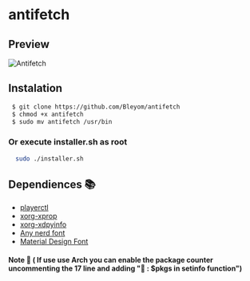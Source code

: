 # antifetch

## Preview 
![Antifetch](https://i.imgur.com/26jAPZp.png)

## Instalation

```bash
 $ git clone https://github.com/Bleyom/antifetch
 $ chmod +x antifetch
 $ sudo mv antifetch /usr/bin
```
### Or execute installer.sh as root
```bash
  sudo ./installer.sh
```

## Dependiences 📚
- [playerctl](https://archlinux.org/packages/community/x86_64/playerctl/)
- [xorg-xprop](https://archlinux.org/packages/extra/x86_64/xorg-xprop/)
- [xorg-xdpyinfo](https://archlinux.org/packages/extra/x86_64/xorg-xdpyinfo/)
- [Any nerd font](https://www.nerdfonts.com/)
- [Material Design Font](https://aur.archlinux.org/packages/ttf-material-design-icons/)


#### Note 📎 ( If use use Arch you can enable the package counter uncommenting the 17 line and adding " : $pkgs in setinfo function")
